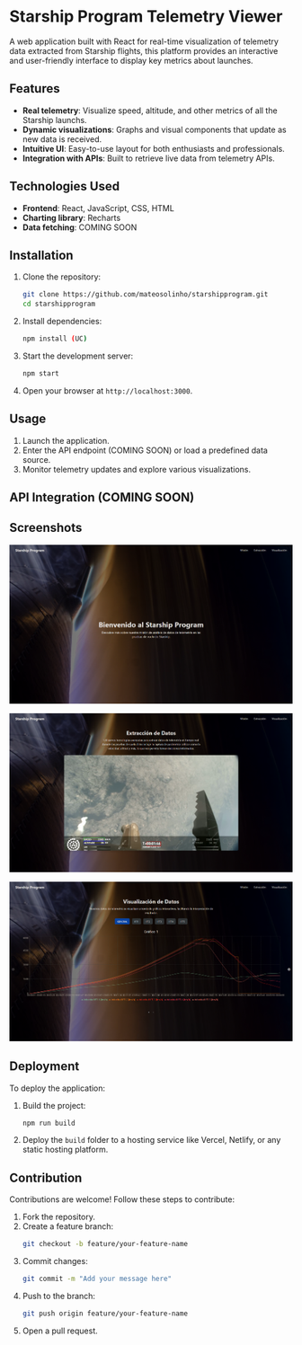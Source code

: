 # Starship Program Telemetry Viewer

A web application built with React for real-time visualization of telemetry data extracted from Starship flights, this platform provides an interactive and user-friendly interface to display key metrics about launches.

## Features

- **Real telemetry**: Visualize speed, altitude, and other metrics of all the Starship launchs.  
- **Dynamic visualizations**: Graphs and visual components that update as new data is received.  
- **Intuitive UI**: Easy-to-use layout for both enthusiasts and professionals.  
- **Integration with APIs**: Built to retrieve live data from telemetry APIs.  

## Technologies Used

- **Frontend**: React, JavaScript, CSS, HTML
- **Charting library**: Recharts 
- **Data fetching**: COMING SOON 

## Installation

1. Clone the repository:
   ```bash
   git clone https://github.com/mateosolinho/starshipprogram.git
   cd starshipprogram
   ```
2. Install dependencies:
   ```bash
   npm install (UC)
   ```
3. Start the development server:
   ```bash
   npm start
   ```
4. Open your browser at `http://localhost:3000`.

## Usage

1. Launch the application.  
2. Enter the API endpoint (COMING SOON) or load a predefined data source.  
3. Monitor telemetry updates and explore various visualizations.  

## API Integration (COMING SOON)

## Screenshots

![Dashboard](https://github.com/mateosolinho/StarshipProgram/blob/main/public/assets/2.png)

![Dashboard](https://github.com/mateosolinho/StarshipProgram/blob/main/public/assets/3.png)

![Dashboard](https://github.com/mateosolinho/StarshipProgram/blob/main/public/assets/1.png)

## Deployment

To deploy the application:  

1. Build the project:  
   ```bash
   npm run build
   ```  
2. Deploy the `build` folder to a hosting service like Vercel, Netlify, or any static hosting platform.  

## Contribution

Contributions are welcome! Follow these steps to contribute:  

1. Fork the repository.  
2. Create a feature branch:  
   ```bash
   git checkout -b feature/your-feature-name
   ```  
3. Commit changes:  
   ```bash
   git commit -m "Add your message here"
   ```  
4. Push to the branch:  
   ```bash
   git push origin feature/your-feature-name
   ```  
5. Open a pull request.
